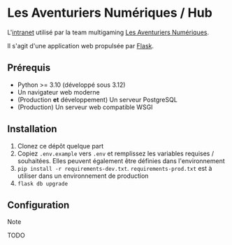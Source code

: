 # Les Aventuriers Numériques / Hub

L'[intranet](https://hub.team-lan.org/) utilisé par la team multigaming [Les Aventuriers Numériques](https://team-lan.org/).

Il s'agit d'une application web propulsée par [Flask](https://flask.palletsprojects.com/en/3.0.x/).

## Prérequis

  - Python >= 3.10 (développé sous 3.12)
  - Un navigateur web moderne
  - (Production **et** développement) Un serveur PostgreSQL
  - (Production) Un serveur web compatible WSGI

## Installation

  1. Clonez ce dépôt quelque part 
  2. Copiez `.env.example` vers `.env` et remplissez les variables requises / souhaitées. Elles peuvent également être définies dans l'environnement
  3. `pip install -r requirements-dev.txt`. `requirements-prod.txt` est à utiliser dans un environnement de production
  4. `flask db upgrade`

## Configuration

> [!NOTE]
> TODO